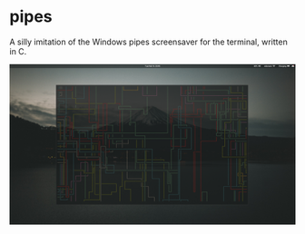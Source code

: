 # pipes
A silly imitation of the Windows pipes screensaver for the terminal, written in C.

![Behold!](screenshot.png)
